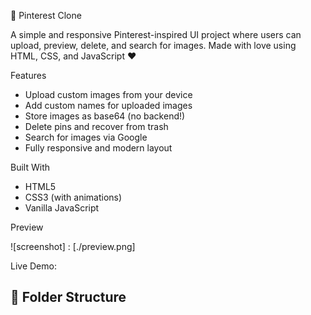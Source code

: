 📌 Pinterest Clone

A simple and responsive Pinterest-inspired UI project where users can upload, preview, delete, and search for images. Made with love using HTML, CSS, and JavaScript ❤️

 Features

- Upload custom images from your device
- Add custom names for uploaded images
- Store images as base64 (no backend!)
- Delete pins and recover from trash
- Search for images via Google
- Fully responsive and modern layout

 Built With

- HTML5
- CSS3 (with animations)
- Vanilla JavaScript

Preview

![screenshot] : [./preview.png]

Live Demo: 

## 📁 Folder Structure

